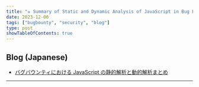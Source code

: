 ```yaml
---
title: "⭐︎ Summary of Static and Dynamic Analysis of JavaScript in Bug Bounty"
date: 2023-12-06
tags: ["bugbounty", "security", "blog"]
type: post
showTableOfContents: true
---
```


## Blog (Japanese)
- [バグバウンティにおける JavaScript の静的解析と動的解析まとめ](https://scgajge12.hatenablog.com/entry/bugbounty_js_analyze)

---
